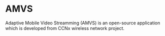 AMVS
====

Adaptive Mobile Video Streamming (AMVS)  is an open-source application which is developed from CCNx wireless network project. 
